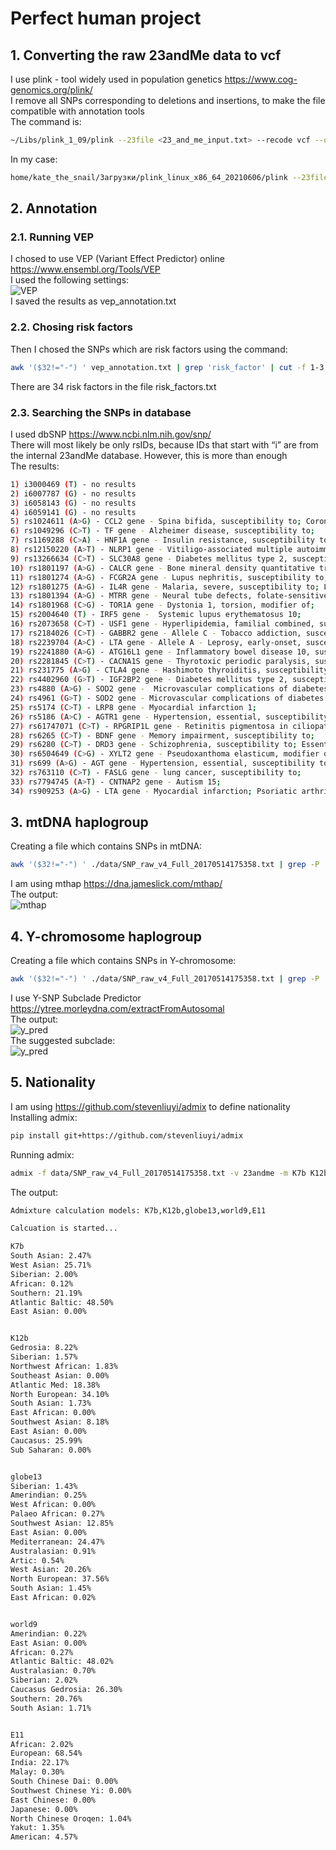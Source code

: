 # Perfect human project
## 1. Converting the raw 23andMe data to vcf
I use plink - tool widely used in population genetics https://www.cog-genomics.org/plink/ <br>
I remove all SNPs corresponding to deletions and insertions, to make the file compatible with annotation tools<br>
The command is:<br>
```bash
~/Libs/plink_1_09/plink --23file <23_and_me_input.txt> --recode vcf --out snps_clean --output-chr MT --snps-only just-acgt
```
In my case:
```bash
home/kate_the_snail/Загрузки/plink_linux_x86_64_20210606/plink --23file ./data/SNP_raw_v4_Full_20170514175358.txt --recode vcf --out snps_clean --output-chr MT --snps-only just-acgt
```
## 2. Annotation
### 2.1. Running VEP
I chosed to use VEP (Variant Effect Predictor) online https://www.ensembl.org/Tools/VEP <br>
I used the following settings:<br>
![VEP](./images/VEP.jpg "VEP")<br>
I saved the results as vep_annotation.txt<br>
### 2.2. Chosing risk factors 
Then I chosed the SNPs which are risk factors using the command:<br>
```bash
awk '($32!="-") ' vep_annotation.txt | grep 'risk_factor' | cut -f 1-3 | sort | uniq > risk_factors.txt
```
There are 34 risk factors in the file risk_factors.txt<br>
### 2.3. Searching the SNPs in database
I used dbSNP https://www.ncbi.nlm.nih.gov/snp/ <br>
There will most likely be only rsIDs, because IDs that start with “i” are from the internal 23andMe database. However, this is more than enough<br>
The results:
```bash
1) i3000469 (T) - no results
2) i6007787 (G) - no results
3) i6058143 (G) - no results
4) i6059141 (G) - no results
5) rs1024611 (A>G) - CCL2 gene - Spina bifida, susceptibility to; Coronary artery disease, modifier of; Mycobacterium tuberculosis, susceptibility to;
6) rs1049296 (C>T) - TF gene - Alzheimer disease, susceptibility to;
7) rs1169288 (C>A) - HNF1A gene - Insulin resistance, susceptibility to; hdl cholesterol level, modifier of;
8) rs12150220 (A>T) - NLRP1 gene - Vitiligo-associated multiple autoimmune disease susceptibility 1;
9) rs13266634 (C>T) - SLC30A8 gene - Diabetes mellitus type 2, susceptibility to;
10) rs1801197 (A>G) - CALCR gene - Bone mineral density quantitative trait locus 15;
11) rs1801274 (A>G) - FCGR2A gene - Lupus nephritis, susceptibility to; Pseudomonas aeruginosa, susceptibility to chronic infection by, in cystic fibrosis; Malaria, severe, susceptibility to;
12) rs1801275 (A>G) - IL4R gene - Malaria, severe, susceptibility to; Lupus nephritis, susceptibility to; Pseudomonas aeruginosa, susceptibility to chronic infection by, in cystic fibrosis;
13) rs1801394 (A>G) - MTRR gene - Neural tube defects, folate-sensitive, susceptibility to; Down syndrome, susceptibility to;
14) rs1801968 (C>G) - TOR1A gene - Dystonia 1, torsion, modifier of;
15) rs2004640 (T) - IRF5 gene -  Systemic lupus erythematosus 10;
16) rs2073658 (C>T) - USF1 gene - Hyperlipidemia, familial combined, susceptibility to;
17) rs2184026 (C>T) - GABBR2 gene - Allele C - Tobacco addiction, susceptibility to;
18) rs2239704 (A>C) - LTA gene - Allele A - Leprosy, early-onset, susceptibility to;
19) rs2241880 (A>G) - ATG16L1 gene - Inflammatory bowel disease 10, susceptibility to;
20) rs2281845 (C>T) - CACNA1S gene - Thyrotoxic periodic paralysis, susceptibility to, 1;
21) rs231775 (A>G) - CTLA4 gene - Hashimoto thyroiditis, susceptibility to; Thyroid-associated orbitopathy, susceptibility to; Systemic lupus erythematosus, susceptibility to; Celiac disease 3; type 1 diabetes mellitus 12;
22) rs4402960 (G>T) - IGF2BP2 gene - Diabetes mellitus type 2, susceptibility to;
23) rs4880 (A>G) - SOD2 gene -  Microvascular complications of diabetes 6;
24) rs4961 (G>T) - SOD2 gene - Microvascular complications of diabetes 6;
25) rs5174 (C>T) - LRP8 gene - Myocardial infarction 1;
26) rs5186 (A>C) - AGTR1 gene - Hypertension, essential, susceptibility to;
27) rs61747071 (C>T) - RPGRIP1L gene - Retinitis pigmentosa in ciliopathies, modifier of;
28) rs6265 (C>T) - BDNF gene - Memory impairment, susceptibility to;
29) rs6280 (C>T) - DRD3 gene - Schizophrenia, susceptibility to; Essential tremor, susceptibility to;
30) rs6504649 (C>G) - XYLT2 gene - Pseudoxanthoma elasticum, modifier of severity of;
31) rs699 (A>G) - AGT gene - Hypertension, essential, susceptibility to; Preeclampsia, susceptibility to; Susceptibility to progression to renal failure in IgA nephropathy;
32) rs763110 (C>T) - FASLG gene - lung cancer, susceptibility to;
33) rs7794745 (A>T) - CNTNAP2 gene - Autism 15;
34) rs909253 (A>G) - LTA gene - Myocardial infarction; Psoriatic arthritis, susceptibility to.
```
## 3. mtDNA haplogroup
Creating a file which contains SNPs in mtDNA:<br>
```bash
awk '($32!="-") ' ./data/SNP_raw_v4_Full_20170514175358.txt | grep -P '\tMT\t' | sort | uniq > raw_snp_mt.txt
```
I am using mthap https://dna.jameslick.com/mthap/ <br>
The output:<br>
![mthap](./images/mthap.jpg "mthap")<br>
## 4. Y-chromosome haplogroup
Creating a file which contains SNPs in Y-chromosome:<br>
```bash
awk '($32!="-") ' ./data/SNP_raw_v4_Full_20170514175358.txt | grep -P '\tY\t' | sort | uniq > raw_snp_y.txt
```
I use Y-SNP Subclade Predictor https://ytree.morleydna.com/extractFromAutosomal <br>
The output:<br>
![y_pred](./images/y_pred.jpg "y_pred")<br>
The suggested subclade:<br>
![y_pred](./images/y_pred.png "y_pred_2")<br>
## 5. Nationality
I am using https://github.com/stevenliuyi/admix to define nationality<br>
Installing admix:
```bash
pip install git+https://github.com/stevenliuyi/admix
```
Running admix:
```bash
admix -f data/SNP_raw_v4_Full_20170514175358.txt -v 23andme -m K7b K12b globe13 world9 E11
```
The output:
```bash
Admixture calculation models: K7b,K12b,globe13,world9,E11

Calcuation is started...

K7b
South Asian: 2.47%
West Asian: 25.71%
Siberian: 2.00%
African: 0.12%
Southern: 21.19%
Atlantic Baltic: 48.50%
East Asian: 0.00%


K12b
Gedrosia: 8.22%
Siberian: 1.57%
Northwest African: 1.83%
Southeast Asian: 0.00%
Atlantic Med: 18.38%
North European: 34.10%
South Asian: 1.73%
East African: 0.00%
Southwest Asian: 8.18%
East Asian: 0.00%
Caucasus: 25.99%
Sub Saharan: 0.00%


globe13
Siberian: 1.43%
Amerindian: 0.25%
West African: 0.00%
Palaeo African: 0.27%
Southwest Asian: 12.85%
East Asian: 0.00%
Mediterranean: 24.47%
Australasian: 0.91%
Artic: 0.54%
West Asian: 20.26%
North European: 37.56%
South Asian: 1.45%
East African: 0.02%


world9
Amerindian: 0.22%
East Asian: 0.00%
African: 0.27%
Atlantic Baltic: 48.02%
Australasian: 0.70%
Siberian: 2.02%
Caucasus Gedrosia: 26.30%
Southern: 20.76%
South Asian: 1.71%


E11
African: 2.02%
European: 68.54%
India: 22.17%
Malay: 0.30%
South Chinese Dai: 0.00%
Southwest Chinese Yi: 0.00%
East Chinese: 0.00%
Japanese: 0.00%
North Chinese Oroqen: 1.04%
Yakut: 1.35%
American: 4.57%
```
